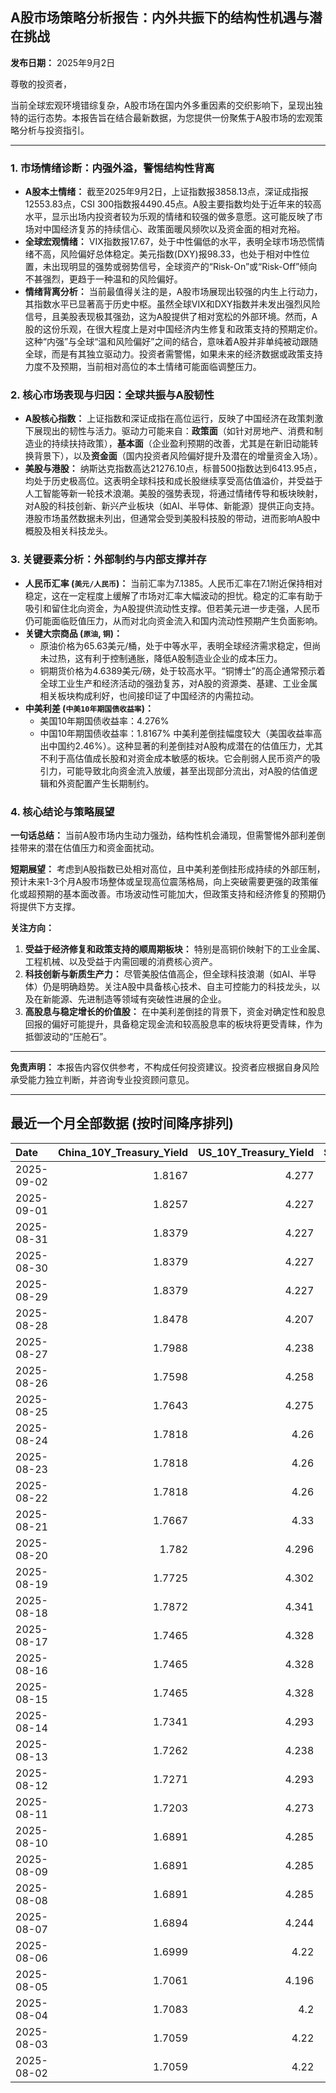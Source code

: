 ## A股市场策略分析报告：内外共振下的结构性机遇与潜在挑战

**发布日期：** 2025年9月2日

尊敬的投资者，

当前全球宏观环境错综复杂，A股市场在国内外多重因素的交织影响下，呈现出独特的运行态势。本报告旨在结合最新数据，为您提供一份聚焦于A股市场的宏观策略分析与投资指引。

---

### 1. 市场情绪诊断：内强外溢，警惕结构性背离

*   **A股本土情绪：** 截至2025年9月2日，上证指数报3858.13点，深证成指报12553.83点，CSI 300指数报4490.45点。A股主要指数均处于近年来的较高水平，显示出场内投资者较为乐观的情绪和较强的做多意愿。这可能反映了市场对中国经济复苏的持续信心、政策面暖风频吹以及资金面的相对充裕。
*   **全球宏观情绪：** VIX指数报17.67，处于中性偏低的水平，表明全球市场恐慌情绪不高，风险偏好总体稳定。美元指数(DXY)报98.33，也处于相对中性位置，未出现明显的强势或弱势信号，全球资产的“Risk-On”或“Risk-Off”倾向不甚强烈，更趋于一种温和的风险偏好。
*   **情绪背离分析：**
    当前最值得关注的是，A股市场展现出较强的内生上行动力，其指数水平已显著高于历史中枢。虽然全球VIX和DXY指数并未发出强烈风险信号，且美股表现极其强劲，这为A股提供了相对宽松的外部环境。然而，A股的这份乐观，在很大程度上是对中国经济内生修复和政策支持的预期定价。这种“内强”与全球“温和风险偏好”之间的结合，意味着A股并非单纯被动跟随全球，而是有其独立驱动力。投资者需警惕，如果未来的经济数据或政策支持力度不及预期，当前相对高位的本土情绪可能面临调整压力。

### 2. 核心市场表现与归因：全球共振与A股韧性

*   **A股核心指数：** 上证指数和深证成指在高位运行，反映了中国经济在政策刺激下展现出的韧性与活力。驱动力可能来自：**政策面**（如针对房地产、消费和制造业的持续扶持政策），**基本面**（企业盈利预期的改善，尤其是在新旧动能转换背景下），以及**资金面**（国内投资者风险偏好提升及潜在的增量资金入场）。
*   **美股与港股：** 纳斯达克指数高达21276.10点，标普500指数达到6413.95点，均处于历史极高位。这表明全球科技和成长股继续享受高估值溢价，并受益于人工智能等新一轮技术浪潮。美股的强势表现，将通过情绪传导和板块映射，对A股的科技创新、新兴产业板块（如AI、半导体、新能源）提供正向支持。港股市场虽然数据未列出，但通常会受到美股科技股的带动，进而影响A股中概股及相关科技龙头。

### 3. 关键要素分析：外部制约与内部支撑并存

*   **人民币汇率 (`美元/人民币`)：** 当前汇率为7.1385。人民币汇率在7.1附近保持相对稳定，这在一定程度上缓解了市场对汇率大幅波动的担忧。稳定的汇率有助于吸引和留住北向资金，为A股提供流动性支撑。但若美元进一步走强，人民币仍可能面临贬值压力，从而对北向资金流入和国内流动性预期产生负面影响。
*   **关键大宗商品 (`原油`, `铜`)：**
    *   原油价格为65.63美元/桶，处于中等水平，表明全球经济需求稳定，但尚未过热，这有利于控制通胀，降低A股制造业企业的成本压力。
    *   铜期货价格为4.6389美元/磅，处于较高水平。“铜博士”的高企通常预示着全球工业生产和经济活动的强劲复苏，对A股的资源类、基建、工业金属相关板块构成利好，也间接印证了中国经济的内需拉动。
*   **中美利差 (`中美10年期国债收益率`)：**
    *   美国10年期国债收益率：4.276%
    *   中国10年期国债收益率：1.8167%
    中美利差倒挂幅度较大（美国收益率高出中国约2.46%）。这种显著的利差倒挂对A股构成潜在的估值压力，尤其不利于高估值成长股和对资金成本敏感的板块。它会削弱人民币资产的吸引力，可能导致北向资金流入放缓，甚至出现部分流出，对A股的估值逻辑和外资配置产生长期制约。

### 4. 核心结论与策略展望

**一句话总结：** 当前A股市场内生动力强劲，结构性机会涌现，但需警惕外部利差倒挂带来的潜在估值压力和资金面扰动。

**短期展望：** 考虑到A股指数已处相对高位，且中美利差倒挂形成持续的外部压制，预计未来1-3个月A股市场整体或呈现高位震荡格局，向上突破需要更强的政策催化或超预期的基本面改善。市场波动性可能加大，但政策支持和经济修复的预期仍将提供下方支撑。

**关注方向：**
1.  **受益于经济修复和政策支持的顺周期板块：** 特别是高铜价映射下的工业金属、工程机械、以及受益于内需回暖的消费核心资产。
2.  **科技创新与新质生产力：** 尽管美股估值高企，但全球科技浪潮（如AI、半导体）仍是明确趋势。关注A股中具备核心技术、自主可控能力的科技龙头，以及在新能源、先进制造等领域有突破性进展的企业。
3.  **高股息与稳定增长的价值股：** 在中美利差倒挂的背景下，资金对确定性和股息回报的偏好可能提升，具备稳定现金流和较高股息率的板块将更受青睐，作为抵御波动的“压舱石”。

---
**免责声明：** 本报告内容仅供参考，不构成任何投资建议。投资者应根据自身风险承受能力独立判断，并咨询专业投资顾问意见。

---

## 最近一个月全部数据 (按时间降序排列)

| Date       |   China_10Y_Treasury_Yield |   US_10Y_Treasury_Yield |   Shanghai_Composite_Index |   CSI_300_Index |   Shenzhen_Component_Index |   GOLD_spot_price |   OIL_price |   ALUMINUM_future |   BTC_price |   USD_CNY_exchange_rate |   Commodity_Index_ETF |   US_Dollar_Index |   ETH_price |   LEAN_HOGS_future |   COPPER_future |   High_Yield_Bond_ETF |   LIVE_CATTLE_future |   GOLD_near_month_future |   NATURAL_GAS_future |   PLATINUM_future |   SILVER_future |   Long_Term_Treasury_ETF |   CORN_future |   SOYBEANS_future |   WHEAT_future |   SP500_close |   NASDAQ_close |   VIX_close |   GOLD_basis_spot_vs_near |
|:-----------|---------------------------:|------------------------:|---------------------------:|----------------:|---------------------------:|------------------:|------------:|------------------:|------------:|------------------------:|----------------------:|------------------:|------------:|-------------------:|----------------:|----------------------:|---------------------:|-------------------------:|---------------------:|------------------:|----------------:|-------------------------:|--------------:|------------------:|---------------:|--------------:|---------------:|------------:|--------------------------:|
| 2025-09-02 |                     1.8167 |                   4.277 |                    3858.13 |         4490.45 |                    12553.8 |            3600   |       65.64 |           2565    |      110672 |                  7.1385 |                22.575 |            98.337 |     4274.39 |             95.5   |          4.639  |                80.405 |              239.525 |                   3599.7 |                2.999 |            1415.9 |          41.695 |                    85.61 |        423    |           1040    |         528.5  |       6413.96 |        21276.1 |       17.67 |                  0.300049 |
| 2025-09-01 |                     1.8257 |                   4.227 |                    3875.53 |         4523.71 |                    12829   |            3473.7 |       64.01 |           2514.75 |      109251 |                  7.1304 |                22.21  |            97.77  |     4314.47 |             95.025 |          4.5185 |                80.86  |              241.9   |                   3487.2 |                2.997 |            1365.7 |          40.2   |                    86.6  |        398    |           1036.75 |         518    |       6460.26 |        21455.6 |       15.36 |                -13.5      |
| 2025-08-31 |                     1.8379 |                   4.227 |                    3857.93 |         4496.76 |                    12696.2 |            3473.7 |       64.01 |           2514.75 |      108237 |                  7.153  |                22.21  |            97.77  |     4390.02 |             95.025 |          4.5185 |                80.86  |              241.9   |                   3487.2 |                2.997 |            1365.7 |          40.2   |                    86.6  |        398    |           1036.75 |         518    |       6460.26 |        21455.6 |       15.36 |                -13.5      |
| 2025-08-30 |                     1.8379 |                   4.227 |                    3857.93 |         4496.76 |                    12696.2 |            3473.7 |       64.01 |           2514.75 |      108808 |                  7.153  |                22.21  |            97.77  |     4374.15 |             95.025 |          4.5185 |                80.86  |              241.9   |                   3487.2 |                2.997 |            1365.7 |          40.2   |                    86.6  |        398    |           1036.75 |         518    |       6460.26 |        21455.6 |       15.36 |                -13.5      |
| 2025-08-29 |                     1.8379 |                   4.227 |                    3857.93 |         4496.76 |                    12696.2 |            3473.7 |       64.01 |           2514.75 |      108411 |                  7.153  |                22.21  |            97.77  |     4360.15 |             95.025 |          4.5185 |                80.86  |              241.9   |                   3487.2 |                2.997 |            1365.7 |          40.2   |                    86.6  |        398    |           1036.75 |         518    |       6460.26 |        21455.6 |       15.36 |                -13.5      |
| 2025-08-28 |                     1.8478 |                   4.207 |                    3843.6  |         4463.78 |                    12571.4 |            3431.8 |       64.6  |           2516.25 |      112545 |                  7.153  |                22.18  |            97.81  |     4507.18 |             94.275 |          4.4635 |                81.01  |              237     |                   3445.8 |                2.944 |            1356.4 |          39.19  |                    87.22 |        385.5  |           1028.25 |         510.25 |       6501.86 |        21705.2 |       14.43 |                -14        |
| 2025-08-27 |                     1.7988 |                   4.238 |                    3800.35 |         4386.13 |                    12295.1 |            3404.6 |       64.15 |           2506    |      111222 |                  7.152  |                22.04  |            98.23  |     4503.39 |             93.9   |          4.4145 |                80.97  |              243.25  |                   3404.6 |                2.867 |            1341.4 |          38.689 |                    86.65 |        382.5  |           1027.25 |         502.25 |       6481.4  |        21590.1 |       14.85 |                  0        |
| 2025-08-26 |                     1.7598 |                   4.258 |                    3868.38 |         4452.59 |                    12473.2 |            3388.6 |       63.25 |           2541.25 |      111803 |                  7.151  |                22.02  |            98.23  |     4600.43 |             93.425 |          4.4505 |                80.87  |              242.5   |                   3388.6 |                2.717 |            1342.4 |          38.582 |                    86.75 |        387.5  |           1028.75 |         509.5  |       6465.94 |        21544.3 |       14.62 |                  0        |
| 2025-08-25 |                     1.7643 |                   4.275 |                    3883.56 |         4469.22 |                    12441.1 |            3373.8 |       64.8  |           2527    |      110124 |                  7.1675 |                22.19  |            98.43  |     4372.99 |             91.4   |          4.4665 |                80.69  |              240.225 |                   3373.8 |                2.696 |            1331.6 |          38.677 |                    86.8  |        389.25 |           1025.5  |         506.75 |       6439.32 |        21449.3 |       14.79 |                  0        |
| 2025-08-24 |                     1.7818 |                   4.26  |                    3825.76 |         4378    |                    12166.1 |            3374.4 |       63.66 |           2505.25 |      113458 |                  7.1799 |                22.08  |            97.72  |     4779.65 |             91.2   |          4.4475 |                80.85  |              239.95  |                   3374.4 |                2.698 |            1355.4 |          39.003 |                    87.05 |        388.25 |           1036.5  |         504.75 |       6466.91 |        21496.5 |       14.22 |                  0        |
| 2025-08-23 |                     1.7818 |                   4.26  |                    3825.76 |         4378    |                    12166.1 |            3374.4 |       63.66 |           2505.25 |      115374 |                  7.1799 |                22.08  |            97.72  |     4776.09 |             91.2   |          4.4475 |                80.85  |              239.95  |                   3374.4 |                2.698 |            1355.4 |          39.003 |                    87.05 |        388.25 |           1036.5  |         504.75 |       6466.91 |        21496.5 |       14.22 |                  0        |
| 2025-08-22 |                     1.7818 |                   4.26  |                    3825.76 |         4378    |                    12166.1 |            3374.4 |       63.66 |           2505.25 |      116874 |                  7.1799 |                22.08  |            97.72  |     4831.35 |             91.2   |          4.4475 |                80.85  |              239.95  |                   3374.4 |                2.698 |            1355.4 |          39.003 |                    87.05 |        388.25 |           1036.5  |         504.75 |       6466.91 |        21496.5 |       14.22 |                  0        |
| 2025-08-21 |                     1.7667 |                   4.33  |                    3771.1  |         4288.07 |                    11919.8 |            3336.9 |       63.52 |           2484.5  |      112419 |                  7.1757 |                21.99  |            98.62  |     4223.21 |             89.925 |          4.4315 |                80.2   |              238.65  |                   3336.9 |                2.826 |            1351.2 |          38.027 |                    86.41 |        387.25 |           1034.5  |         507    |       6370.17 |        21100.3 |       16.6  |                  0        |
| 2025-08-20 |                     1.782  |                   4.296 |                    3766.21 |         4271.4  |                    11926.7 |            3343.4 |       63.21 |           2459.75 |      114275 |                  7.1819 |                21.86  |            98.22  |     4334.5  |             89.95  |          4.426  |                80.35  |              238.525 |                   3343.4 |                2.752 |            1334   |          37.705 |                    86.84 |        380    |           1015    |         505.5  |       6395.78 |        21172.9 |       15.69 |                  0        |
| 2025-08-19 |                     1.7725 |                   4.302 |                    3727.29 |         4223.37 |                    11821.6 |            3313.4 |       62.35 |           2428    |      112831 |                  7.1846 |                21.62  |            98.27  |     4073.46 |             90.15  |          4.409  |                80.38  |              236.325 |                   3313.4 |                2.766 |            1302.3 |          37.261 |                    86.65 |        379.5  |           1013    |         498.5  |       6411.37 |        21314.9 |       15.57 |                  0        |
| 2025-08-18 |                     1.7872 |                   4.341 |                    3728.03 |         4239.41 |                    11835.6 |            3331.7 |       63.42 |           2458.5  |      116252 |                  7.1817 |                21.79  |            98.17  |     4312.5  |             90.125 |          4.457  |                80.4   |              236.725 |                   3331.7 |                2.89  |            1326.4 |          37.951 |                    86.15 |        383    |           1020.75 |         502.75 |       6449.15 |        21629.8 |       14.99 |                  0        |
| 2025-08-17 |                     1.7465 |                   4.328 |                    3696.77 |         4202.35 |                    11634.7 |            3336   |       62.8  |           2480.75 |      117453 |                  7.1795 |                21.77  |            97.85  |     4473.27 |             90.1   |          4.478  |                80.46  |              236.25  |                   3336   |                2.916 |            1334.3 |          37.894 |                    86.4  |        383.75 |           1022.25 |         506.5  |       6449.8  |        21623   |       15.09 |                  0        |
| 2025-08-16 |                     1.7465 |                   4.328 |                    3696.77 |         4202.35 |                    11634.7 |            3336   |       62.8  |           2480.75 |      117491 |                  7.1795 |                21.77  |            97.85  |     4426.18 |             90.1   |          4.478  |                80.46  |              236.25  |                   3336   |                2.916 |            1334.3 |          37.894 |                    86.4  |        383.75 |           1022.25 |         506.5  |       6449.8  |        21623   |       15.09 |                  0        |
| 2025-08-15 |                     1.7465 |                   4.328 |                    3696.77 |         4202.35 |                    11634.7 |            3336   |       62.8  |           2480.75 |      117398 |                  7.1795 |                21.77  |            97.85  |     4439.99 |             90.1   |          4.478  |                80.46  |              236.25  |                   3336   |                2.916 |            1334.3 |          37.894 |                    86.4  |        383.75 |           1022.25 |         506.5  |       6449.8  |        21623   |       15.09 |                  0        |
| 2025-08-14 |                     1.7341 |                   4.293 |                    3666.44 |         4173.31 |                    11451.4 |            3335.2 |       63.96 |           2501.5  |      118360 |                  7.1743 |                21.84  |            98.25  |     4548.17 |            109.65  |          4.4645 |                80.4   |              233.35  |                   3335.2 |                2.841 |            1350.3 |          37.982 |                    87.02 |        375    |           1008.5  |         503.5  |       6468.54 |        21710.7 |       14.83 |                  0        |
| 2025-08-13 |                     1.7262 |                   4.238 |                    3683.47 |         4176.58 |                    11551.4 |            3358.7 |       62.65 |           2510.5  |      123344 |                  7.1785 |                21.75  |            97.84  |     4756.28 |            109.625 |          4.482  |                80.61  |              235.55  |                   3358.7 |                2.828 |            1331.5 |          38.499 |                    87.67 |        374    |           1023.5  |         507.25 |       6466.58 |        21713.1 |       14.49 |                  0        |
| 2025-08-12 |                     1.7271 |                   4.293 |                    3665.92 |         4143.83 |                    11351.6 |            3348.9 |       63.17 |           2507.75 |      120173 |                  7.1877 |                21.78  |            98.1   |     4590.92 |            109.55  |          4.5085 |                80.4   |              235.825 |                   3348.9 |                2.808 |            1341.9 |          37.899 |                    86.95 |        371.5  |           1011.75 |         505    |       6445.76 |        21681.9 |       14.73 |                  0        |
| 2025-08-11 |                     1.7203 |                   4.273 |                    3647.55 |         4122.51 |                    11291.4 |            3353.1 |       63.96 |           2469.5  |      118731 |                  7.181  |                21.87  |            98.52  |     4226.97 |            109.675 |          4.4235 |                80.22  |              233.075 |                   3353.1 |                2.954 |            1329.9 |          37.662 |                    87.39 |        385    |            989.5  |         515    |       6373.45 |        21385.4 |       16.25 |                  0        |
| 2025-08-10 |                     1.6891 |                   4.285 |                    3635.13 |         4104.97 |                    11128.7 |            3439.1 |       63.88 |           2501.75 |      119307 |                  7.181  |                21.84  |            98.18  |     4254.22 |            108.9   |          4.4555 |                80.22  |              232.55  |                   3439.1 |                2.99  |            1325.6 |          38.417 |                    87.29 |        382.75 |            966.75 |         514.5  |       6389.45 |        21450   |       15.15 |                  0        |
| 2025-08-09 |                     1.6891 |                   4.285 |                    3635.13 |         4104.97 |                    11128.7 |            3439.1 |       63.88 |           2501.75 |      116500 |                  7.181  |                21.84  |            98.18  |     4263.6  |            108.9   |          4.4555 |                80.22  |              232.55  |                   3439.1 |                2.99  |            1325.6 |          38.417 |                    87.29 |        382.75 |            966.75 |         514.5  |       6389.45 |        21450   |       15.15 |                  0        |
| 2025-08-08 |                     1.6891 |                   4.285 |                    3635.13 |         4104.97 |                    11128.7 |            3439.1 |       63.88 |           2501.75 |      116689 |                  7.181  |                21.84  |            98.18  |     4009.85 |            108.9   |          4.4555 |                80.22  |              232.55  |                   3439.1 |                2.99  |            1325.6 |          38.417 |                    87.29 |        382.75 |            966.75 |         514.5  |       6389.45 |        21450   |       15.15 |                  0        |
| 2025-08-07 |                     1.6894 |                   4.244 |                    3639.67 |         4114.67 |                    11157.9 |            3400.3 |       63.88 |           2500    |      117497 |                  7.1828 |                21.84  |            98.4   |     3914.33 |            108.775 |          4.3785 |                80.21  |              238.75  |                   3400.3 |                3.067 |            1339.9 |          38.158 |                    87.67 |        384.5  |            971.75 |         518.25 |       6340    |        21242.7 |       16.57 |                  0        |
| 2025-08-06 |                     1.6999 |                   4.22  |                    3634    |         4113.48 |                    11177.8 |            3380   |       64.35 |           2483.25 |      115028 |                  7.1834 |                21.77  |            98.18  |     3683.92 |            108.875 |          4.391  |                80.29  |              236.3   |                   3380   |                3.077 |            1326   |          37.766 |                    87.82 |        379.75 |            961.5  |         508.5  |       6345.06 |        21169.4 |       16.77 |                  0        |
| 2025-08-05 |                     1.7061 |                   4.196 |                    3617.6  |         4103.45 |                    11107   |            3381.9 |       65.16 |           2432.75 |      114141 |                  7.178  |                21.82  |            98.78  |     3611.9  |            108.775 |          4.364  |                80.21  |              234.275 |                   3381.9 |                3.01  |            1317.2 |          37.687 |                    88.33 |        381.5  |            969    |         508.25 |       6299.19 |        20916.6 |       17.85 |                  0        |
| 2025-08-04 |                     1.7083 |                   4.2   |                    3583.31 |         4070.7  |                    11041.6 |            3374.4 |       66.29 |           2427    |      115072 |                  7.2116 |                22.01  |            98.78  |     3718.99 |            108.175 |          4.415  |                80.25  |              230.9   |                   3374.4 |                2.932 |            1326.4 |          37.192 |                    88.06 |        387    |            969    |         516.75 |       6329.94 |        21053.6 |       17.52 |                  0        |
| 2025-08-03 |                     1.7059 |                   4.22  |                    3559.95 |         4054.93 |                    10991.3 |            3347.7 |       67.33 |           2432    |      114218 |                  7.2002 |                22.09  |            98.69  |     3497.38 |            107.35  |          4.4125 |                79.98  |              230.125 |                   3347.7 |                3.083 |            1304   |          36.787 |                    87.82 |        389.5  |            961.75 |         516.75 |       6238.01 |        20650.1 |       20.38 |                  0        |
| 2025-08-02 |                     1.7059 |                   4.22  |                    3559.95 |         4054.93 |                    10991.3 |            3347.7 |       67.33 |           2432    |      112527 |                  7.2002 |                22.09  |            98.69  |     3392.74 |            107.35  |          4.4125 |                79.98  |              230.125 |                   3347.7 |                3.083 |            1304   |          36.787 |                    87.82 |        389.5  |            961.75 |         516.75 |       6238.01 |        20650.1 |       20.38 |                  0        |